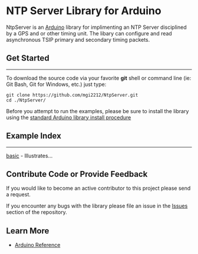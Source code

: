 # NTP Server Library for Arduino

NtpServer is an [Arduino](http://arduino.cc) library for implimenting an NTP Server disciplined by a GPS and or other timing unit. The libary can configure and read asynchronous TSIP primary and secondary timing packets. 

## Get Started
-------
To download the source code via your favorite **git** shell or command line (ie: Git Bash, Git for Windows, etc.) just type:

    git clone https://github.com/mgi2212/NtpServer.git
    cd ./NtpServer/

Before you attempt to run the examples, please be sure to install the library using the [standard Arduino library install procedure](http://arduino.cc/en/Guide/Libraries#.UwxndHX5PtY)

## Example Index
--------
[basic](./examples/basic) - Illustrates... 


## Contribute Code or Provide Feedback

If you would like to become an active contributor to this project please send a request.

If you encounter any bugs with the library please file an issue in the [Issues](https://github.com/mgi2212/NtpServer/issues) section of the repository.

## Learn More
* [Arduino Reference](https://www.arduino.cc/en/Reference/HomePage)

